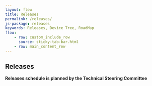```yaml
---
layout: flow
title: Releases
permalink: /releases/
js-package: releases
keywords: Releases, Device Tree, RoadMap
flow:
    - row: custom_include_row
      source: sticky-tab-bar.html
    - row: main_content_row
---
```

## Releases

<div id="devicetree_releases"></div>

**Releases schedule is planned by the Technical Steering Committee**
